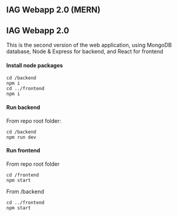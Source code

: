 ## IAG Webapp 2.0 (MERN)
## IAG Webapp 2.0
This is the second version of the web application, using MongoDB database, Node & Express for backend, and React for frontend

#### Install node packages
```
cd /backend
npm i
cd ../frontend
npm i
```

#### Run backend
From repo root folder:
```
cd /backend
npm run dev
```

#### Run frontend
From repo root folder
```
cd /frontend
npm start
```

From /backend
```
cd ../frontend
npm start
```


